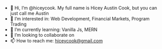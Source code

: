 - 👋 Hi, I’m @hiceycook. My full name is Hicey Austin Cook, but you can just call me Austin
- 👀 I’m interested in: Web Development, Financial Markets, Program Trading
- 🌱 I’m currently learning: Vanilla Js, MERN 
- 💞️ I’m looking to collaborate on 
- 📫 How to reach me: hiceycook@gmail.com

<!---
hiceycook/hiceycook is a ✨ special ✨ repository because its `README.md` (this file) appears on your GitHub profile.
You can click the Preview link to take a look at your changes.
--->
